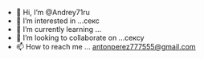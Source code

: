 - 👋 Hi, I’m @Andrey71ru
- 👀 I’m interested in ...секс 
- 🌱 I’m currently learning ...
- 💞️ I’m looking to collaborate on ...сексу
- 📫 How to reach me ... antonperez777555@gmail.com

<!---
Andrey71ru/Andrey71ru is a ✨ special ✨ repository because its `README.md` (this file) appears on your GitHub profile.
You can click the Preview link to take a look at your changes.
--->
